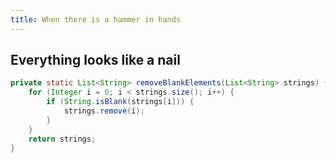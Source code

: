 ```yaml
---
title: When there is a hammer in hands
---
```


## Everything looks like a nail

```java
private static List<String> removeBlankElements(List<String> strings) {
    for (Integer i = 0; i < strings.size(); i++) {
        if (String.isBlank(strings[i])) {
            strings.remove(i);
        }
    }
    return strings;
}
```